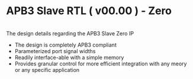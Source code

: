 # APB3 Slave RTL ( v00.00 ) - Zero

<br />
The design details regarding the APB3 Slave Zero IP<br \>
  
  - The design is completely APB3 compliant
  - Parameterized port signal widths
  - Readily interface-able with a simple memory
  - Provides granular control for more efficient integration with any meory or any specific application
